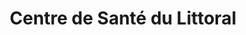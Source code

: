 ---
title: "Centre de Santé du Littoral"
url: /rimouski/centre-de-sante-du-littoral/
shop: Einkaufszentrum
---